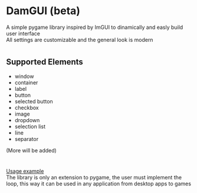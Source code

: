 # DamGUI (beta)

A simple pygame library inspired by ImGUI to dinamically and easly build user interface <br>
All settings are customizable and the general look is modern
#
## Supported Elements

- window
- container
- label
- button
- selected button
- checkbox
- image
- dropdown
- selection list
- line
- separator<br>

(More will be added)
#
[Usage example](example.py) <br>
The library is only an extension to pygame, the user must implement the loop, this way it can be used in any application from desktop apps to games